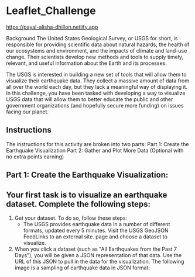 # Leaflet_Challenge
https://payal-alisha-dhillon.netlify.app 

Background
The United States Geological Survey, or USGS for short, is responsible for providing scientific data about natural hazards, the health of our ecosystems and environment, and the impacts of climate and land-use change. Their scientists develop new methods and tools to supply timely, relevant, and useful information about the Earth and its processes.

The USGS is interested in building a new set of tools that will allow them to visualize their earthquake data. They collect a massive amount of data from all over the world each day, but they lack a meaningful way of displaying it. In this challenge, you have been tasked with developing a way to visualize USGS data that will allow them to better educate the public and other government organizations (and hopefully secure more funding) on issues facing our planet.

## Instructions
The instructions for this activity are broken into two parts:
Part 1: Create the Earthquake Visualization
Part 2: Gather and Plot More Data (Optional with no extra points earning)

## Part 1: Create the Earthquake Visualization:


## Your first task is to visualize an earthquake dataset. Complete the following steps:
  1. Get your dataset. To do so, follow these steps:
      - The USGS provides earthquake data in a number of different formats, updated every 5 minutes. Visit the USGS GeoJSON FeedLinks to an external site. page and choose a dataset to visualize.
  2. When you click a dataset (such as "All Earthquakes from the Past 7 Days"), you will be given a JSON representation of that data. Use the URL of this JSON to pull in the data for the visualization. The following image is a sampling of earthquake data in JSON format:

      
